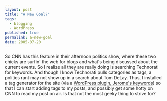 ```yaml
---
layout: post
title: "A New Goal?"
tags:
  - blogging
  - WordPress
published: true
permalink: a-new-goal
date: 2005-07-20
---
```


So CNN has this feature in their afternoon politics show, where these two chicks are surfin' the web for blogs and what's being discussed about the current events.  So I realize all they are really doing is searching Technorati for keywords. And though I know Technorati pulls categories as tags, a politics rant may not show up in a search about Tom DeLay.  Thus, I installed a tag generator for the site (via a <a href="http://vapourtrails.ca/wp-keywords">WordPress plugin, Jerome's keywords</a>) so that I can start adding tags to my posts, and possibly get some hotty on CNN to read my post on air.  Is that not the most geeky thing to strive for?
